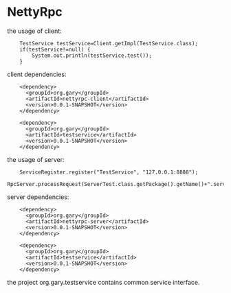 # NettyRpc

the usage of client:</br>
```
	TestService testService=Client.getImpl(TestService.class);
	if(testService!=null) {
		System.out.println(testService.test());
	}
```
client dependencies:</br>
```
    <dependency>
      <groupId>org.gary</groupId>
      <artifactId>nettyrpc-client</artifactId>
      <version>0.0.1-SNAPSHOT</version>
    </dependency>
    
    <dependency>
      <groupId>org.gary</groupId>
      <artifactId>testservice</artifactId>
      <version>0.0.1-SNAPSHOT</version>
    </dependency>
```

the usage of server:</br>
```
	ServiceRegister.register("TestService", "127.0.0.1:8888");
	RpcServer.processRequest(ServerTest.class.getPackage().getName()+".serviceimpl");
```
server dependencies:</br>
```
    <dependency>
      <groupId>org.gary</groupId>
      <artifactId>nettyrpc-server</artifactId>
      <version>0.0.1-SNAPSHOT</version>
    </dependency>
    
    <dependency>
      <groupId>org.gary</groupId>
      <artifactId>testservice</artifactId>
      <version>0.0.1-SNAPSHOT</version>
    </dependency>
```

the project org.gary.testservice contains common service interface.
